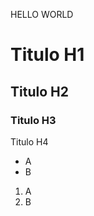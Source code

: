 HELLO WORLD

<h1>Titulo H1</h1>
<h2>Titulo H2</h2>

<h3>
  Titulo H3
</h3

<h4>Titulo H4</h4>

<ul>
  <li>
    A
  </li>
  <li>
    B
  </li>
</ul>

<ol>
  <li>A</li>
  <li>B</li>
</ol>
